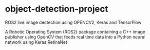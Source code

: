 # object-detection-project

ROS2 live image dectection using OPENCV2, Keras and TensorFlow

A Robotic Operating System (ROS2) package containing a C++ image publisher using OpenCV that
feeds real time data into a Python neural network using Keras RetinaNet
